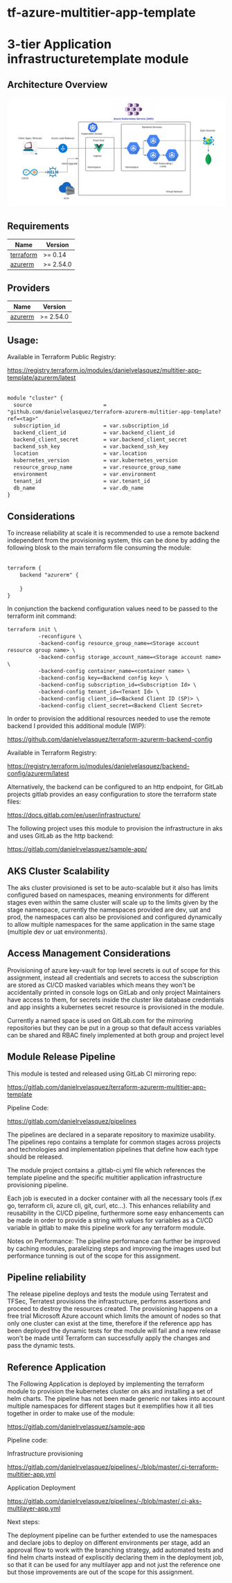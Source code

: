 # tf-azure-multitier-app-template
# 3-tier Application infrastructuretemplate module

## Architecture Overview

![Alt text](AKS%20Architecture.png?raw=true "AKS Architecture Overview")
## Requirements

| Name | Version |
|------|---------|
| <a name="requirement_terraform"></a> [terraform](#requirement\_terraform) | >= 0.14 |
| <a name="requirement_azurerm"></a> [azurerm](#requirement\_azurerm) | >= 2.54.0 |

## Providers

| Name | Version |
|------|---------|
| <a name="provider_azurerm"></a> [azurerm](#provider\_azurerm) | >= 2.54.0 |

## Usage:

Available in Terraform Public Registry:

https://registry.terraform.io/modules/danielvelasquez/multitier-app-template/azurerm/latest

~~~

module "cluster" {
  source                       = "github.com/danielvelasquez/terraform-azurerm-multitier-app-template?ref=<tag>"
  subscription_id              = var.subscription_id
  backend_client_id            = var.backend_client_id
  backend_client_secret        = var.backend_client_secret
  backend_ssh_key              = var.backend_ssh_key
  location                     = var.location
  kubernetes_version           = var.kubernetes_version
  resource_group_name          = var.resource_group_name
  environment                  = var.environment
  tenant_id                    = var.tenant_id 
  db_name                      = var.db_name
}

~~~

## Considerations

To increase reliability at scale it is recommended to use a remote backend independent from the provisioning system, this can be done by adding the following blosk to the main terraform file consuming the module:

~~~

terraform {
    backend "azurerm" {

    }
}

~~~

In conjunction the backend configuration values need to be passed to the terraform init command:

~~~
terraform init \
          -reconfigure \
          -backend-config resource_group_name=<Storage account resource group name> \ 
          -backend-config storage_account_name=<Storage account name> \
          -backend-config container_name=<container name> \
          -backend-config key=<Backend config key> \
          -backend-config subscription_id=<Subscription Id> \
          -backend-config tenant_id=<Tenant Id> \
          -backend-config client_id=<Backend Client ID (SP)> \
          -backend-config client_secret=<Backend Client Secret>
~~~

In order to provision the additional resources needed to use the remote backend I provided this additional module (WIP):

https://github.com/danielvelasquez/terraform-azurerm-backend-config

Available in Terraform  Registry:

https://registry.terraform.io/modules/danielvelasquez/backend-config/azurerm/latest

Alternatively, the backend can be configured to an http endpoint, for GitLab projects gitlab provides an easy configuration to store the terraform state files:

https://docs.gitlab.com/ee/user/infrastructure/

The following project uses this module to provision the infrastructure in aks and uses GitLab as the http backend:

https://gitlab.com/danielrvelasquez/sample-app/

## AKS Cluster Scalability

The aks cluster provisioned is set to be auto-scalable but it also has limits configured based on namespaces, meaning environments for different stages even within the same cluster will scale up to the limits given by the stage namespace, currently the namespaces provided are dev, uat and prod, the namespaces can also be provisioned and configured dynamically to allow multiple namespaces for the same application in the same stage (multiple dev or uat environments). 
## Access Management Considerations

Provisioning of azure key-vault for top level secrets is out of scope for this assignment, instead all credentials and secrets to access the subscription are stored as CI/CD masked variables which means they won't be accidentally printed in console logs on GitLab and only project Maintainers have access to them, for secrets inside the cluster like database credentials and app insights a kubernetes secret resource is provisioned in the module.

Currently a named space is used on GitLab.com for the mirroring repositories but they can be put in a group so that default access variables can be shared and RBAC finely implemented at both group and project level
## Module Release Pipeline

This module is tested and released using GitLab CI mirroring repo: 

https://gitlab.com/danielrvelasquez/terraform-azurerm-multitier-app-template

Pipeline Code:

https://gitlab.com/danielrvelasquez/pipelines

The pipelines are declared in a separate repository to maximize usability. The pipelines repo contains a template for common stages across projects and technologies and implementation pipelines that define how each type should be released. 

The module project contains a .gitlab-ci.yml file which references the template pipeline and the specific multitier application infrastructure provisioning pipeline.

Each job is executed in a docker container with all the necessary tools (f.ex go, terraform cli, azure cli, git, curl, etc...). This enhances reliability and reusability in the CI/CD pipeline, furthermore some easy enhancements can be made in order to provide a string with values for variables as a CI/CD variable in gitlab to make this pipeline work for any terraform module.

Notes on Performance: The pipeline performance can further be improved by caching modules, paralelizing steps and improving the images used but performance tunning is out of the scope for this assignment. 
## Pipeline reliability

The release pipeline deploys and tests the module using Terratest and TFSec, Terratest provisions the infrastructure, performs assertions and proceed to destroy the resources created. The provisioning happens on a free trial Microsoft Azure account which limits the amount of nodes so that only one cluster can exist at the time, therefore if the reference app has been deployed the dynamic tests for the module will fail and a new release won't be made until Terraform can successfully apply the changes and pass the dynamic tests.
## Reference Application

The Following Application is deployed by implementing the terraform module to provision the kubernetes cluster on aks and installing a set of helm charts. The pipeline has not been made generic nor takes into account multiple namespaces for different stages but it exemplifies how it all ties together in order to make use of the module:

https://gitlab.com/danielrvelasquez/sample-app

Pipeline code:

Infrastructure provisioning

https://gitlab.com/danielrvelasquez/pipelines/-/blob/master/.ci-terraform-multitier-app.yml

Application Deployment

https://gitlab.com/danielrvelasquez/pipelines/-/blob/master/.ci-aks-multilayer-app.yml

Next steps:

The deployment pipeline can be further extended to use the namespaces and declare jobs to deploy on different environments per stage, add an approval flow to work with the branching strategy, add automated tests and find helm charts instead of expliscitly declaring them in the deployment job, so that it can be used for any multilayer app and not just the reference one but those improvements are out of the scope for this assignment.